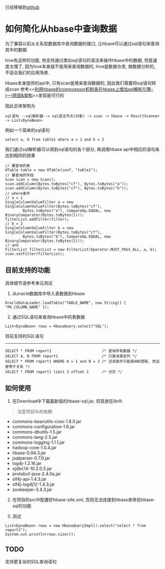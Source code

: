 已经移植到[github](https://github.com/ufologist/hbase-sql)

# 如何简化从hbase中查询数据 #
为了兼容以前从关系型数据库中查询数据的接口, 让hbase可以通过sql语句来查询其中的数据.

hive有这样的功能, 他支持通过类似sql语句的语法来操作hbase中的数据, 但是速度太慢了, 因为hive本身就不是用来查询数据的, hive是数据仓库, 做数据分析的, 不适合我们的应用场景.

hbase本身提供的api中, 只有scan是用来查询数据的, 因此我们需要将sql语句转成scan
参考<<[利用hbase的coprocessor机制来在hbase上增加sql解析引擎–(一)原因&架构](http://blog.hummingbird-one.com/?p=10196)>>发现是可行的

因此总体架构为
```
sql语句 --sql解析器--> sql语法节点(对象) -> scan -> hbase -> ResultScanner -> List<DynaBean>
```

例如一个简单的sql语句
```
select a, b from table1 where a = 1 and b = 2
```

我们通过sql解析器可以得到sql语句的各个部分, 再调用hbase api中相应的语句来达到相同的效果
```
// 要查询的表
HTable table = new HTable(conf, "table1");
// 要查询的字段
Scan scan = new Scan();
scan.addColumn(Bytes.toBytes("cf"), Bytes.toBytes("a"));
scan.addColumn(Bytes.toBytes("cf"), Bytes.toBytes("b"));
// where条件
// a = 1
SingleColumnValueFilter a = new SingleColumnValueFilter(Bytes.toBytes("cf"),
        Bytes.toBytes("a"), CompareOp.EQUAL, new BinaryComparator(Bytes.toBytes(1)));
filterList.addFilter(filter);
// b = 2
SingleColumnValueFilter b = new SingleColumnValueFilter(Bytes.toBytes("cf"),
        Bytes.toBytes("b"), CompareOp.EQUAL, new BinaryComparator(Bytes.toBytes(2)));
// and
FilterList filterList = new FilterList(Operator.MUST_PASS_ALL, a, b);
scan.setFilter(filterList);
```


## 目前支持的功能 ##
具体细节请参考单元测试

1. 从oracle数据库中导入表数据到hbase
```
OracleDataLoader.loadTable("TABLE_NAME", new String[] { "PK_COLUMN_NAME" });
```

2. 通过SQL语句来查询hbase中的表数据
```
List<DynaBean> rows = HbaseQuery.select("SQL");
```

目前支持的SQL语句

---

```
SELECT * FROM report1                       /* 查询所有数据 */
SELECT A, B FROM report1                    /* 只查询某些列 */
SELECT * FROM report1 WHERE A = 1 and B = 2 /* 过滤条件只能是AND逻辑, 而且是等于关系 */
SELECT * FROM report1 limit 3 offset 2      /* 分页 */
```

## 如何使用 ##
1. 在Download中下载最新版的hbase-sql.jar, 将其放在lib中.
> 注意项目lib的依赖
  * commons-beanutils-core-1.8.0.jar
  * commons-configuration-1.6.jar
  * commons-dbutils-1.5.jar
  * commons-lang-2.5.jar
  * commons-logging-1.1.1.jar
  * hadoop-core-1.0.4.jar
  * hbase-0.94.3.jar
  * jsqlparser-0.7.0.jar
  * log4j-1.2.16.jar
  * ojdbc14-10.2.0.5.jar
  * protobuf-java-2.4.0a.jar
  * slf4j-api-1.4.3.jar
  * slf4j-log4j12-1.4.3.jar
  * zookeeper-3.4.3.jar

2. 在项目的src中配置好hbase-site.xml, 否则无法连接到hbase来体验hbase-sql的功能

3. 测试
```
List<DynaBean> rows = new HbaseQueryImpl().select("select * from report1");
System.out.println(rows.size());
```

## TODO ##
支持更复杂的SQL查询语句